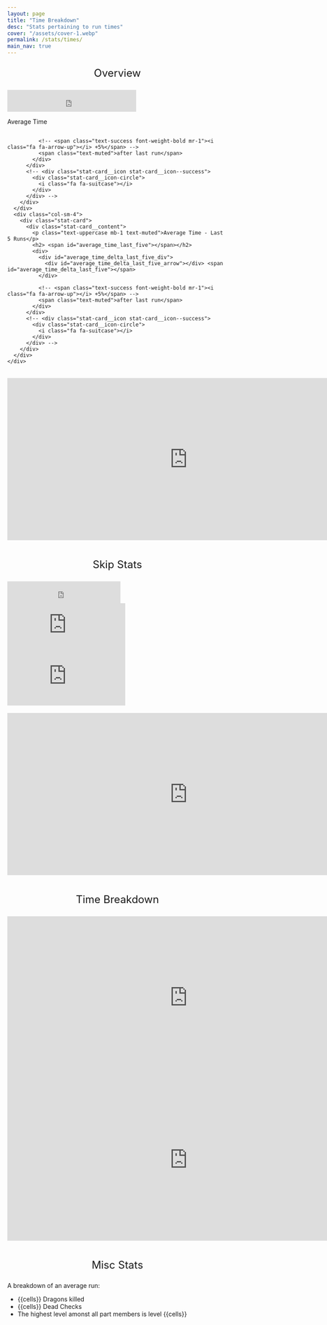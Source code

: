 ```yaml
---
layout: page
title: "Time Breakdown"
desc: "Stats pertaining to run times"
cover: "/assets/cover-1.webp"
permalink: /stats/times/
main_nav: true
---
```




<head>
  <script src="https://unpkg.com/jquery@3.6.0/dist/jquery.slim.min.js" defer></script>
  <script src="https://unpkg.com/sheetrock@1.2.0/dist/sheetrock.min.js" defer></script>
  <script src="https://unpkg.com/handlebars@4.5.0/dist/handlebars.min.js" defer></script>
  <script defer src="./javascript/index.js"></script>


  <link rel="stylesheet" type="text/css" href="https://maxcdn.bootstrapcdn.com/bootstrap/4.0.0/css/bootstrap.min.css">
  <link rel="stylesheet" href="https://stackpath.bootstrapcdn.com/font-awesome/4.7.0/css/font-awesome.min.css">
  <link rel="stylesheet" type="text/css" href="css/style.css">
</head>



<p style="text-align: center; font-size: 24px">Overview</p>
<div class="parent">
  <div class="flex-container-centered">
    <nav class="item">
      <!-- Attempts -->
      <iframe width="295" height="50" seamless frameborder="0" scrolling="no"
        src="https://docs.google.com/spreadsheets/d/e/2PACX-1vRiTdSqwPMqGoHBbeToYQvZd2e2I6RdaXCL4BTJVJrg1cAX7G61heSd1XSQCr62lwCSL72wMksKED8c/pubchart?oid=1936065713&amp;format=interactive"></iframe>
    </nav>
  </div>
</div>

<section class="main-content">
  <div class="container">
    <div class="row">
      <div class="col-sm-4 offset-sm-2">
        <div class="stat-card">
          <div class="stat-card__content">
            <p class="text-uppercase mb-1 text-muted">Average Time</p>
            <h2> <span id="average_time"></span></h2>
            <div>
              <div id="average_time_delta_div">
                <div id="average_time_delta_arrow"></div> <span id="average_time_delta"></span>
              </div>

              <!-- <span class="text-success font-weight-bold mr-1"><i class="fa fa-arrow-up"></i> +5%</span> -->
              <span class="text-muted">after last run</span>
            </div>
          </div>
          <!-- <div class="stat-card__icon stat-card__icon--success">
            <div class="stat-card__icon-circle">
              <i class="fa fa-suitcase"></i>
            </div>
          </div> -->
        </div>
      </div>
      <div class="col-sm-4">
        <div class="stat-card">
          <div class="stat-card__content">
            <p class="text-uppercase mb-1 text-muted">Average Time - Last 5 Runs</p>
            <h2> <span id="average_time_last_five"></span></h2>
            <div>
              <div id="average_time_delta_last_five_div">
                <div id="average_time_delta_last_five_arrow"></div> <span id="average_time_delta_last_five"></span>
              </div>

              <!-- <span class="text-success font-weight-bold mr-1"><i class="fa fa-arrow-up"></i> +5%</span> -->
              <span class="text-muted">after last run</span>
            </div>
          </div>
          <!-- <div class="stat-card__icon stat-card__icon--success">
            <div class="stat-card__icon-circle">
              <i class="fa fa-suitcase"></i>
            </div>
          </div> -->
        </div>
      </div>
    </div>
  </div>
</section>
<!-- <div class="parent">
  <div class="flex-container">
    <nav class="item">
      Best Time
      <iframe width="270" height="117" seamless frameborder="0" scrolling="no"
        src="https://docs.google.com/spreadsheets/d/e/2PACX-1vRiTdSqwPMqGoHBbeToYQvZd2e2I6RdaXCL4BTJVJrg1cAX7G61heSd1XSQCr62lwCSL72wMksKED8c/pubchart?oid=1700953034&amp;format=interactive"></iframe>

    </nav>
    <nav class="item">
      Average Time
      <iframe width="270" height="117" seamless frameborder="0" scrolling="no"
        src="https://docs.google.com/spreadsheets/d/e/2PACX-1vRiTdSqwPMqGoHBbeToYQvZd2e2I6RdaXCL4BTJVJrg1cAX7G61heSd1XSQCr62lwCSL72wMksKED8c/pubchart?oid=274751191&amp;format=interactive"></iframe>

    </nav>
    <nav class="item">
      Average Time - Last 5
      <iframe width="270" height="117" seamless frameborder="0" scrolling="no"
        src="https://docs.google.com/spreadsheets/d/e/2PACX-1vRiTdSqwPMqGoHBbeToYQvZd2e2I6RdaXCL4BTJVJrg1cAX7G61heSd1XSQCr62lwCSL72wMksKED8c/pubchart?oid=709726460&amp;format=interactive"></iframe>

    </nav>

  </div>
</div> -->

<br>
<div class="parent">
  <div class="flex-container">
    <nav class="item">
      <div class="shadow">
        <!-- Run Times -->
        <iframe width="823" height="371" seamless frameborder="0" scrolling="no"
          src="https://docs.google.com/spreadsheets/d/e/2PACX-1vRiTdSqwPMqGoHBbeToYQvZd2e2I6RdaXCL4BTJVJrg1cAX7G61heSd1XSQCr62lwCSL72wMksKED8c/pubchart?oid=293573893&amp;format=interactive"></iframe>
      </div>
    </nav>
  </div>
</div>

<br>
<p style="text-align: center; font-size: 24px">Skip Stats</p>
<div class="parent">
  <div class="flex-container">
    <nav class="item">
      <!-- Skip Rate -->
      <iframe width="259" height="50" seamless frameborder="0" scrolling="no"
        src="https://docs.google.com/spreadsheets/d/e/2PACX-1vRiTdSqwPMqGoHBbeToYQvZd2e2I6RdaXCL4BTJVJrg1cAX7G61heSd1XSQCr62lwCSL72wMksKED8c/pubchart?oid=906300537&amp;format=interactive"></iframe>
    </nav>
  </div>
</div>

<div class="parent">
  <div class="flex-container-centered">
    <nav class="item">
      <!-- Average Time - Skip -->
      <iframe width="270" height="117" seamless frameborder="0" scrolling="no"
        src="https://docs.google.com/spreadsheets/d/e/2PACX-1vRiTdSqwPMqGoHBbeToYQvZd2e2I6RdaXCL4BTJVJrg1cAX7G61heSd1XSQCr62lwCSL72wMksKED8c/pubchart?oid=221549340&amp;format=interactive"></iframe>
    </nav>
    <nav class="item">
      <!-- Average Time - No Skip -->
      <iframe width="270" height="117" seamless frameborder="0" scrolling="no"
        src="https://docs.google.com/spreadsheets/d/e/2PACX-1vRiTdSqwPMqGoHBbeToYQvZd2e2I6RdaXCL4BTJVJrg1cAX7G61heSd1XSQCr62lwCSL72wMksKED8c/pubchart?oid=1931176540&amp;format=interactive"></iframe>
    </nav>
  </div>
</div>

<br>
<div class="parent">
  <div class="flex-container">
    <nav class="item">
      <div class="shadow">
        <!-- Run Times - Skip vs No Skip -->
        <iframe width="823" height="371" seamless frameborder="0" scrolling="no"
          src="https://docs.google.com/spreadsheets/d/e/2PACX-1vRiTdSqwPMqGoHBbeToYQvZd2e2I6RdaXCL4BTJVJrg1cAX7G61heSd1XSQCr62lwCSL72wMksKED8c/pubchart?oid=99849945&amp;format=interactive"></iframe>
      </div>
    </nav>
  </div>
</div>

<br>
<p style="text-align: center; font-size: 24px">Time Breakdown</p>
<div class="parent">
  <div class="flex-container-wrapped">
    <nav class="item">
      <div class="shadow">
        <!-- Average Time per Starting Character -->
        <iframe width="823" height="371" seamless frameborder="0" scrolling="no"
          src="https://docs.google.com/spreadsheets/d/e/2PACX-1vRiTdSqwPMqGoHBbeToYQvZd2e2I6RdaXCL4BTJVJrg1cAX7G61heSd1XSQCr62lwCSL72wMksKED8c/pubchart?oid=621759507&amp;format=interactive"></iframe>
      </div>
    </nav>
    <nav class="item">
      <div class="shadow">
        <!-- Average Time per # of Dead Checks -->
        <iframe width="823" height="371" seamless frameborder="0" scrolling="no"
          src="https://docs.google.com/spreadsheets/d/e/2PACX-1vRiTdSqwPMqGoHBbeToYQvZd2e2I6RdaXCL4BTJVJrg1cAX7G61heSd1XSQCr62lwCSL72wMksKED8c/pubchart?oid=501344415&amp;format=interactive"></iframe>
      </div>
    </nav>
  </div>
</div>

<br>
<p style="text-align: center; font-size: 24px">Misc Stats</p>

A breakdown of an average run:

- <span id="num_of_dragons">{{cells}}</span> Dragons killed
- <span id="num_of_dead_checks">{{cells}}</span> Dead Checks
- The highest level amonst all part members is level <span id="highest_level">{{cells}}</span>

<table id="num_of_dragons" class="table table-condensed table-striped"></table>
